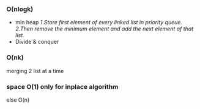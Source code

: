 ### O(nlogk)
* min heap
*1.Store first element of every linked list in priority queue.
2.Then remove the minimum element and add the next element of that list.*
* Divide & conquer
​
### O(nk)
merging 2 list at a time
​
### space O(1) only for inplace algorithm
else O(n)
